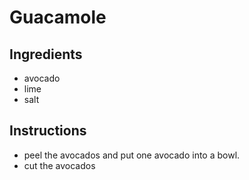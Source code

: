 # Guacamole
## Ingredients
* avocado
* lime
* salt
## Instructions
* peel the avocados and put one avocado into a bowl.
* cut the avocados
